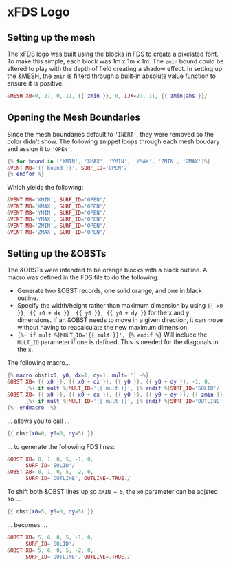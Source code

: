 # xFDS Logo

## Setting up the mesh

The [xFDS](https://xfds.pbd.tools) logo was built using the blocks in FDS to create a pixelated font. To make this simple, each block was 1m x 1m x 1m. The `zmin` bound could be altered to play with the depth of field creating a shadow effect. In setting up the &MESH, the `zmin` is filterd through a built-in absolute value function to ensure it is positive.

```lua
&MESH XB=0, 27, 0, 11, {{ zmin }}, 0, IJK=27, 11, {{ zmin|abs }}/
```

## Opening the Mesh Boundaries

Since the mesh boundaries default to `'INERT'`, they were removed so the color didn't show. The following snippet loops through each mesh boudary and assign it to `'OPEN'`.

```lua
{% for bound in ['XMIN', 'XMAX', 'YMIN', 'YMAX', 'ZMIN', 'ZMAX']%}
&VENT MB='{{ bound }}', SURF_ID='OPEN'/
{% endfor %}
```

Which yields the following:
```lua
&VENT MB='XMIN', SURF_ID='OPEN'/
&VENT MB='XMAX', SURF_ID='OPEN'/
&VENT MB='YMIN', SURF_ID='OPEN'/
&VENT MB='YMAX', SURF_ID='OPEN'/
&VENT MB='ZMIN', SURF_ID='OPEN'/
&VENT MB='ZMAX', SURF_ID='OPEN'/
```

## Setting up the &OBSTs

The &OBSTs were intended to be orange blocks with a black outline. A macro was defined
in the FDS file to do the following:
- Generate two &OBST records, one solid orange, and one in black outline.
- Specify the width/height rather than maximum dimension by using `{{ x0 }}, {{ x0 + dx }}, {{ y0 }}, {{ y0 + dy }}` for the x and y dimensions. If an &OBST needs to move in a given direction, it can move without having to reacalculate the new maximum dimension.
- `{%+ if mult %}MULT_ID='{{ mult }}', {% endif %}` Will include the `MULT_ID` parameter if one is defined. This is needed for the diagonals in the `x`.



The following macro...

```lua
{% macro obst(x0, y0, dx=1, dy=1, mult='') -%}
&OBST XB= {{ x0 }}, {{ x0 + dx }}, {{ y0 }}, {{ y0 + dy }}, -1, 0,
      {%+ if mult %}MULT_ID='{{ mult }}', {% endif %}SURF_ID='SOLID'/
&OBST XB= {{ x0 }}, {{ x0 + dx }}, {{ y0 }}, {{ y0 + dy }}, {{ zmin }}, 0,
      {%+ if mult %}MULT_ID='{{ mult }}', {% endif %}SURF_ID='OUTLINE', OUTLINE=.TRUE./
{%- endmacro -%}
```

... allows you to call ...

```lua
{{ obst(x0=0, y0=0, dy=5) }}
```

... to generate the following FDS lines:

```lua
&OBST XB= 0, 1, 0, 5, -1, 0,
      SURF_ID='SOLID'/
&OBST XB= 0, 1, 0, 5, -2, 0,
      SURF_ID='OUTLINE', OUTLINE=.TRUE./
```

To shift both &OBST lines up so `XMIN = 5`, the `x0` parameter can be adjsted so ...

```lua
{{ obst(x0=5, y0=0, dy=5) }}
```

... becomes ...

```lua
&OBST XB= 5, 6, 0, 5, -1, 0,
      SURF_ID='SOLID'/
&OBST XB= 5, 6, 0, 5, -2, 0,
      SURF_ID='OUTLINE', OUTLINE=.TRUE./
```
